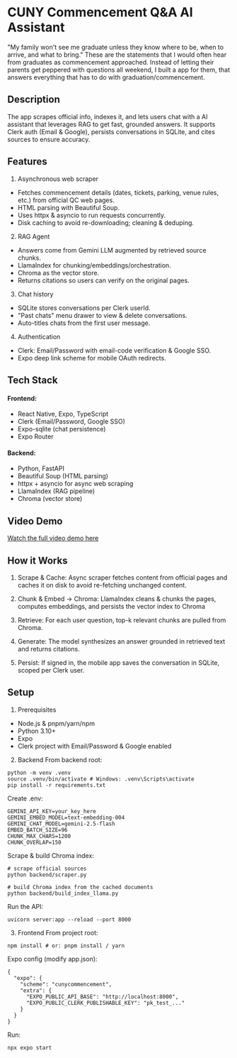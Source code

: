 # CUNY Commencement Q&A AI Assistant

"My family won't see me graduate unless they know where to be, when to arrive, and what to bring." These are the statements that I would often hear from graduates as commencement approached. Instead of letting their parents get peppered with questions all weekend, I built a app for them, that answers everything that has to do with graduation/commencement.

## Description
The app scrapes official info, indexes it, and lets users chat with a AI assistant that leverages RAG to get fast, grounded answers. It supports Clerk auth (Email & Google), persists conversations in SQLite, and cites sources to ensure accuracy.

## Features

1. Asynchronous web scraper
- Fetches commencement details (dates, tickets, parking, venue rules, etc.) from official QC web pages.
- HTML parsing with Beautiful Soup.
- Uses httpx & asyncio to run requests concurrently.
- Disk caching to avoid re-downloading; cleaning & deduping.
2. RAG Agent 
- Answers come from Gemini LLM augmented by retrieved source chunks.
- LlamaIndex for chunking/embeddings/orchestration.
- Chroma as the vector store.
- Returns citations so users can verify on the original pages.
3. Chat history
- SQLite stores conversations per Clerk userId.
- "Past chats" menu drawer to view & delete conversations.
- Auto-titles chats from the first user message.
4. Authentication
- Clerk: Email/Password with email-code verification & Google SSO.
- Expo deep link scheme for mobile OAuth redirects.

## Tech Stack

#### Frontend:
- React Native, Expo, TypeScript
- Clerk (Email/Password, Google SSO)
- Expo-sqlite (chat persistence)
- Expo Router

#### Backend:
- Python, FastAPI
- Beautiful Soup (HTML parsing)
- httpx + asyncio for async web scraping
- LlamaIndex (RAG pipeline)
- Chroma (vector store)

## Video Demo
[Watch the full video demo here](https://youtube.com/shorts/WxkxQa_Q7DE?feature=share)

## How it Works
1. Scrape & Cache: Async scraper fetches content from official pages and caches it on disk to avoid re-fetching unchanged content.

2. Chunk & Embed -> Chroma: LlamaIndex cleans & chunks the pages, computes embeddings, and persists the vector index to Chroma

3. Retrieve: For each user question, top-k relevant chunks are pulled from Chroma.

4. Generate: The model synthesizes an answer grounded in retrieved text and returns citations.

5. Persist: If signed in, the mobile app saves the conversation in SQLite, scoped per Clerk user.

## Setup
1. Prerequisites
- Node.js & pnpm/yarn/npm
- Python 3.10+
- Expo
- Clerk project with Email/Password & Google enabled

2. Backend
From backend root:
```
python -m venv .venv
source .venv/bin/activate # Windows: .venv\Scripts\activate
pip install -r requirements.txt
```
Create .env:
```
GEMINI_API_KEY=your_key_here
GEMINI_EMBED_MODEL=text-embedding-004
GEMINI_CHAT_MODEL=gemini-2.5-flash
EMBED_BATCH_SIZE=96
CHUNK_MAX_CHARS=1200
CHUNK_OVERLAP=150
```
Scrape & build Chroma index:
```
# scrape official sources
python backend/scraper.py

# build Chroma index from the cached documents
python backend/build_index_llama.py
```
Run the API:
```
uvicorn server:app --reload --port 8000
```

3. Frontend
From project root:
```
npm install # or: pnpm install / yarn
```
Expo config (modify app.json):
```
{
  "expo": {
    "scheme": "cunycommencement",
    "extra": {
      "EXPO_PUBLIC_API_BASE": "http://localhost:8000",
      "EXPO_PUBLIC_CLERK_PUBLISHABLE_KEY": "pk_test_..."
    }
  }
}
```
Run: 
```
npx expo start
```


